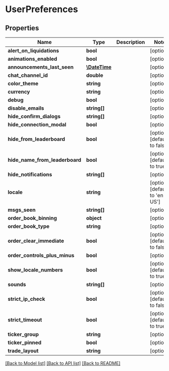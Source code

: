 # UserPreferences

## Properties
Name | Type | Description | Notes
------------ | ------------- | ------------- | -------------
**alert_on_liquidations** | **bool** |  | [optional] 
**animations_enabled** | **bool** |  | [optional] 
**announcements_last_seen** | [**\DateTime**](\DateTime.md) |  | [optional] 
**chat_channel_id** | **double** |  | [optional] 
**color_theme** | **string** |  | [optional] 
**currency** | **string** |  | [optional] 
**debug** | **bool** |  | [optional] 
**disable_emails** | **string[]** |  | [optional] 
**hide_confirm_dialogs** | **string[]** |  | [optional] 
**hide_connection_modal** | **bool** |  | [optional] 
**hide_from_leaderboard** | **bool** |  | [optional] [default to false]
**hide_name_from_leaderboard** | **bool** |  | [optional] [default to true]
**hide_notifications** | **string[]** |  | [optional] 
**locale** | **string** |  | [optional] [default to 'en-US']
**msgs_seen** | **string[]** |  | [optional] 
**order_book_binning** | **object** |  | [optional] 
**order_book_type** | **string** |  | [optional] 
**order_clear_immediate** | **bool** |  | [optional] [default to false]
**order_controls_plus_minus** | **bool** |  | [optional] 
**show_locale_numbers** | **bool** |  | [optional] [default to true]
**sounds** | **string[]** |  | [optional] 
**strict_ip_check** | **bool** |  | [optional] [default to false]
**strict_timeout** | **bool** |  | [optional] [default to true]
**ticker_group** | **string** |  | [optional] 
**ticker_pinned** | **bool** |  | [optional] 
**trade_layout** | **string** |  | [optional] 

[[Back to Model list]](../README.md#documentation-for-models) [[Back to API list]](../README.md#documentation-for-api-endpoints) [[Back to README]](../README.md)


